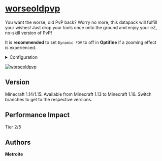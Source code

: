 # [worseoldpvp](https://minhaskamal.github.io/DownGit/#/home?url=https://github.com/Metroite/datapacks/1.14/master/worseoldpvp&rootDirectory=false)

You want the worse, old PvP back? Worry no more, this datapack will fulfill your wishes! Just drop your tools once onto the ground and enjoy your eZ, no-skill version of PvP!

It is **recommended** to set `Dynamic FOV` to off in **Optifine** if a zooming effect is experienced.

<details>
<summary>Configuration</summary>
<br>

Set *$extend$* in *wop.extend* higher, the more the server is lagging (5 is default): `/scoreboard players set $extend$ wop.extend 6`

Use one of the mode funtions numbered from 0 to 2 if only the sword-block (1) or the no-cooldown (2) is wanted (0 is default): `/function worseoldpvp:mode/0`

Alternatively you can change ones mode individually by changing the palyers *wop.mode* score (0 is default): `/scoreboard players set <player> wop.mode 0`

If you also want to be able to block while not sneaking set *$mustsneak$* in *wop.extend* to 0 (1 is default): `/scoreboard players set $mustsneak$ wop.extend 0`

If you prefer status effects over item attributes set *$attribute$* in *wop.extend* to 0 (1 is default): `/scoreboard players set $attribute$ wop.extend 0`

</details>

<a href="https://minhaskamal.github.io/DownGit/#/home?url=https://github.com/Metroite/datapacks/tree/1.14/worseoldpvp&rootDirectory=false" rel="The worse, old PvP">![worseoldpvp](worseoldpvp.png?raw=true "The worse, old PvP")</a>

## Version

Minecraft 1.14/1.15. Available from Minecraft 1.13 to Minecraft 1.16. Switch branches to get to the respective versions.

## Performance Impact

Tier 2/5

## Authors

**Metroite**
